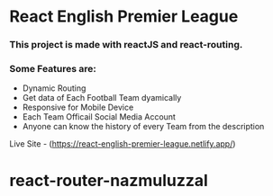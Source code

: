 # React English Premier League

### This project is made with reactJS and react-routing.

### Some Features are:

- Dynamic Routing
- Get data of Each Football Team dyamically
- Responsive for Mobile Device
- Each Team Officail Social Media Account
- Anyone can know the history of every Team from the description

Live Site - (https://react-english-premier-league.netlify.app/)

# react-router-nazmuluzzal
